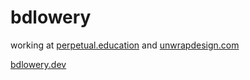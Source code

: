 # bdlowery

working at [perpetual.education](https://perpetual.education/) and [unwrapdesign.com](https://www.unwrapdesign.com/)

[bdlowery.dev](https://bdlowery.dev)
